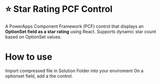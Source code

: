 # ⭐ Star Rating PCF Control
A PowerApps Component Framework (PCF) control that displays an **OptionSet field as a star rating** using React. Supports dynamic star count based on OptionSet values.

# How to use
Import compressed file in Solution Folder into your enviroment 
On a optionset field, add a the control.
